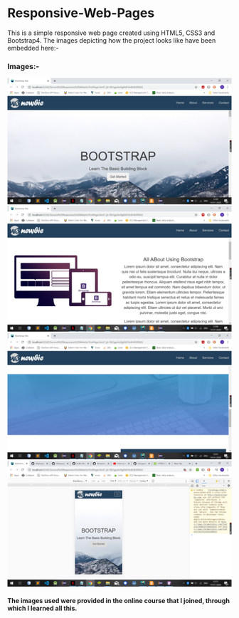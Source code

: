 # Responsive-Web-Pages

This is a simple responsive web page created using HTML5, CSS3 and Bootstrap4. The images depicting how the project looks like 
have been embedded here:-

### Images:-
<img src="ScreenShots/Screenshot1.png"/>
<img src="ScreenShots/Screenshot2.png"/>
<img src="ScreenShots/Screenshot3.png"/>
<img src="ScreenShots/Screenshot4.png"/>

#### The images used were provided in the online course that I joined, through which I learned all this.
